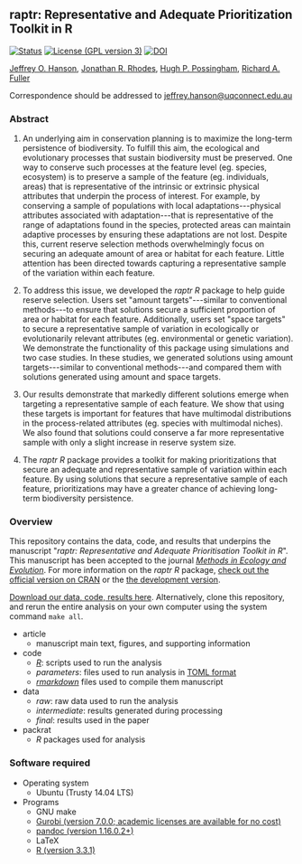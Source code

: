 ## raptr: Representative and Adequate Prioritization Toolkit in R

[![Status](https://img.shields.io/badge/status-peer%20reviewed-brightgreen.svg?style=flat-square)]()
[![License (GPL version 3)](https://img.shields.io/badge/license-GNU%20GPL%20version%203-brightgreen.svg?style=flat-square)](http://opensource.org/licenses/GPL-3.0)
[![DOI](https://img.shields.io/badge/DOI-10.5281/zenodo.823768-blue.svg?style=flat-square)](https://doi.org/10.5281/zenodo.823768)

[Jeffrey O. Hanson](http://www.jeffrey-hanson.com), [Jonathan R. Rhodes](https://rhodesconservation.com/people/jonathan-rhodes/), [Hugh P. Possingham](http://www.possinghamlab.org/people-new/all-lab-members/570-hugh-possingham.html), [Richard A. Fuller](https://www.fullerlab.org/drrichardfuller/)

Correspondence should be addressed to [jeffrey.hanson@uqconnect.edu.au](mailto:jeffrey.hanson@uqconnect.edu.au)

### Abstract

1. An underlying aim in conservation planning is to maximize the long-term persistence of biodiversity. To fulfill this aim, the ecological and evolutionary processes that sustain biodiversity must be preserved. One way to conserve such processes at the feature level (eg. species, ecosystem) is to preserve a sample of the feature (eg. individuals, areas) that is representative of the intrinsic or extrinsic physical attributes that underpin the process of interest. For example, by conserving a sample of populations with local adaptations---physical attributes associated with adaptation---that is representative of the range of adaptations found in the species, protected areas can maintain adaptive processes by ensuring these adaptations are not lost. Despite this, current reserve selection methods overwhelmingly focus on securing an adequate amount of area or habitat for each feature. Little attention has been directed towards capturing a representative sample of the variation within each feature.

2. To address this issue, we developed the _raptr R_ package to help guide reserve selection. Users set "amount targets"---similar to conventional methods---to ensure that solutions secure a sufficient proportion of area or habitat for each feature. Additionally, users set "space targets" to secure a representative sample of variation in ecologically or evolutionarily relevant attributes (eg. environmental or genetic variation). We demonstrate the functionality of this package using simulations and two case studies. In these studies, we generated solutions using amount targets---similar to conventional methods---and compared them with solutions generated using amount and space targets.

3. Our results demonstrate that markedly different solutions emerge when targeting a representative sample of each feature. We show that using these targets is important for features that have multimodal distributions in the process-related attributes (eg. species with multimodal niches). We also found that solutions could conserve a far more representative sample with only a slight increase in reserve system size.

4. The _raptr R_ package provides a toolkit for making prioritizations that secure an adequate and representative sample of variation within each feature. By using solutions that secure a representative sample of each feature, prioritizations may have a greater chance of achieving long-term biodiversity persistence.

### Overview

This repository contains the data, code, and results that underpins the manuscript "_raptr: Representative and Adequate Prioritisation Toolkit in R_". This manuscript has been accepted to the journal [_Methods in Ecology and Evolution_](http://besjournals.onlinelibrary.wiley.com/hub/journal/10.1111/(ISSN)2041-210X/). For more information on the _raptr R_ package, [check out the official version on CRAN](https://cran.r-project.org/web/packages/raptr/index.html) or the [the development version](http://www.github.com/jeffreyhanson/raptr).

[Download our data, code, results here](https://doi.org/10.5281/zenodo.823768). Alternatively, clone this repository, and rerun the entire analysis on your own computer using the system command `make all`.

* article
	+ manuscript main text, figures, and supporting information
* code
	+ [_R_](https://www.r-project.org): scripts used to run the analysis
	+ _parameters_: files used to run analysis in [TOML format](https://github.com/toml-lang/toml)
	+ [_rmarkdown_](https://wwww.rmarkdown.rstudio.com) files used to compile them manuscript
* data
	+ _raw_: raw data used to run the analysis
	+ _intermediate_: results generated during processing
	+ _final_: results used in the paper
* packrat
	+ _R_ packages used for analysis

### Software required

* Operating system
	+ Ubuntu (Trusty 14.04 LTS)
* Programs
	+ GNU make
	+ [Gurobi (version 7.0.0; academic licenses are available for no cost)](http://www.gurobi.com/)
	+ [pandoc (version 1.16.0.2+)](https://github.com/jgm/pandoc/releases)
	+ LaTeX
	+ [R (version 3.3.1)](https://www.r-project.org)
